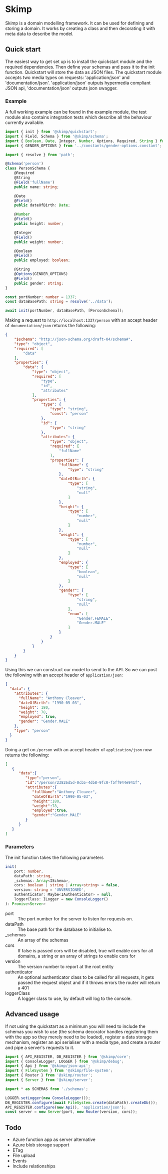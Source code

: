 # Skimp

Skimp is a domain modelling framework. It can be used for defining and storing a domain. It works by creating a class and then decorating it with meta data to describe the model.

## Quick start

The easiest way to get set up is to install the quickstart module and the required dependencies. Then define your schemas and pass it to the init function. Quickstart will store the data as JSON files. The quickstart module accepts two media types on requests: 'application/json' and 'documentation/json'. 'application/json' outputs hypermedia compliant JSON api, 'documentation/json' outputs json swagger.

### Example

A full working example can be found in the example module, the test module also contains integration tests which describe all the behaviour currently available.

```typescript
import { init } from '@skimp/quickstart';
import { Field, Schema } from '@skimp/schema';
import { Boolean, Date, Integer, Number, Options, Required, String } from '@skimp/validation';
import { GENDER_OPTIONS } from '../constants/gender-options.constant';

import { resolve } from 'path';

@Schema('person')
class PersonSchema {
    @Required
    @String
    @Field('fullName')
    public name: string;

    @Date
    @Field()
    public dateOfBirth: Date;

    @Number
    @Field()
    public height: number;

    @Integer
    @Field()
    public weight: number;

    @Boolean
    @Field()
    public employed: boolean;

    @String
    @Options(GENDER_OPTIONS)
    @Field()
    public gender: string;
}

const portNumber: number = 1337;
const dataBasePath: string = resolve('../data');

await init(portNumber, dataBasePath, [PersonSchema]);
```

Making a request to `http://localhost:1337/person` with an accept header of `documentation/json` returns the following:

```json
{
    "$schema": "http://json-schema.org/draft-04/schema#",
    "type": "object",
    "required": [
        "data"
    ],
    "properties": {
        "data": {
            "type": "object",
            "required": [
                "type",
                "id",
                "attributes"
            ],
            "properties": {
                "type": {
                    "type": "string",
                    "const": "person"
                },
                "id": {
                    "type": "string"
                },
                "attributes": {
                    "type": "object",
                    "required": [
                        "fullName"
                    ],
                    "properties": {
                        "fullName": {
                            "type": "string"
                        },
                        "dateOfBirth": {
                            "type": [
                                "string",
                                "null"
                            ]
                        },
                        "height": {
                            "type": [
                                "number",
                                "null"
                            ]
                        },
                        "weight": {
                            "type": [
                                "number",
                                "null"
                            ]
                        },
                        "employed": {
                            "type": [
                                "boolean",
                                "null"
                            ]
                        },
                        "gender": {
                            "type": [
                                "string",
                                "null"
                            ],
                            "enum": [
                                "Gender.FEMALE",
                                "Gender.MALE"
                            ]
                        }
                    }
                }
            }
        }
    }
}
```

Using this we can construct our model to send to the API. So we can post the following with an accept header of `application/json`:

```json
{
  "data": {
    "attributes": {
      "fullName": "Anthony Cleaver",
      "dateOfBirth": "1990-05-03",
      "height": 180,
      "weight": 78,
      "employed": true,
      "gender": "Gender.MALE"
    },
    "type": "person"
  }
}
```

Doing a get on `/person` with an accept header of `application/json` now returns the following:

```json
[
   {
      "data":{
         "type":"person",
         "id":"/person/23826d5d-0cb5-4db8-9fc0-f5ff944e941f",
         "attributes":{
            "fullName":"Anthony Cleaver",
            "dateOfBirth":"1990-05-03",
            "height":180,
            "weight":78,
            "employed":true,
            "gender":"Gender.MALE"
         }
      }
   }
]
```

### Parameters

The init function takes the following parameters

```typescript
init(
    port: number,
    dataPath: string,
    _schemas: Array<ISchema>,
    cors: boolean | string | Array<string> = false,
    version: string = 'UNVERSIONED',
    authenticator: Maybe<IAuthenticator> = null,
    loggerClass: ILogger = new ConsoleLogger()
): Promise<Server>
```

<dl>
<dt>port</dt>
<dd>The port number for the server to listen for requests on.</dd>
<dt>dataPath</dt>
<dd>The base path for the database to initialise to.</dd>
<dt>_schemas</dt>
<dd>An array of the schemas</dd>
<dt>cors</dt>
<dd>If false is passed cors will be disabled, true will enable cors for all domains, a string or an array of strings to enable cors for</dd>
<dt>version</dt>
<dd>The version number to report at the root entity</dd>
<dt>authenticator</dt>
<dd>An optional authenticator class to be called for all requests, it gets passed the request object and if it throws errors the router will return a 401</dd>
<dt>loggerClass</dt>
<dd>A logger class to use, by default will log to the console.</dd>
</dl>

## Advanced usage

If not using the quickstart as a minimum you will need to include the schemas you wish to use (the schema decorator handles registering them with the app so they merely need to be loaded), register a data storage mechanism, register an api serialiser with a media type, and create a router and pipe a server's requests to it.

```javascript
import { API_REGISTER, DB_REGISTER } from '@skimp/core';
import { ConsoleLogger, LOGGER } from '@skimp/debug';
import { Api } from '@skimp/json-api';
import { FileSystem } from '@skimp/file-system';
import { Router } from '@skimp/router';
import { Server } from '@skimp/server';

import * as SCHEMAS from './schemas';

LOGGER.setLogger(new ConsoleLogger());
DB_REGISTER.configure(await FileSystem.create(dataPath).createDb());
API_REGISTER.configure(new Api(), 'application/json');
const server = new Server(port, new Router(version, cors));
```

## Todo

- Azure function app as server alternative
- Azure blob storage support
- ETag
- File upload
- Events
- Include relationships
